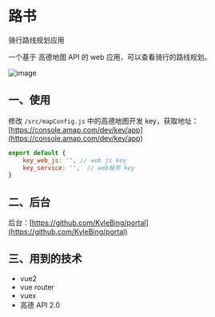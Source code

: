 # 路书
骑行路线规划应用

一个基于 高德地图 API 的 web 应用，可以查看骑行的路线规划。

![image](https://github.com/KyleBing/map/assets/12215982/0af7366c-eb08-43c3-a3c6-a98082270c73)

## 一、使用

修改 `/src/mapConfig.js` 中的高德地图开发 key，获取地址： [https://console.amap.com/dev/key/app](https://console.amap.com/dev/key/app)

```js
export default {
    key_web_js: '', // web js key
    key_service: '',  // web服务 key
}
```

## 二、后台

后台：[https://github.com/KyleBing/portal](https://github.com/KyleBing/portal)


## 三、用到的技术
- vue2
- vue router
- vuex
- 高德 API 2.0

